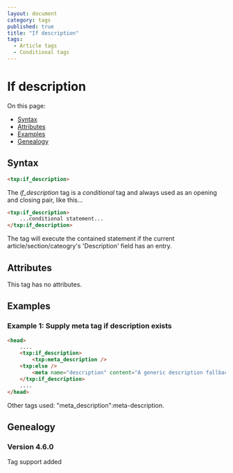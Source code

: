 ```yaml
---
layout: document
category: tags
published: true
title: "If description"
tags:
  - Article tags
  - Conditional tags
---
```


# If description

On this page:

* [Syntax](#user-content-syntax)
* [Attributes](#user-content-attributes)
* [Examples](#user-content-examples)
* [Genealogy](#user-content-genealogy)

## Syntax

```html
<txp:if_description>
```

The *if_description* tag is a _conditional_ tag and always used as an opening and closing pair, like this...

```html
<txp:if_description>
    ...conditional statement...
</txp:if_description>
```

The tag will execute the contained statement if the current article/section/cateogry's 'Description' field has an entry.

## Attributes

This tag has no attributes.

## Examples

### Example 1: Supply meta tag if description exists

```html
<head>
    ....
    <txp:if_description>
        <txp:meta_description />
    <txp:else />
        <meta name="description" content="A generic description fallback, possibly about bacon." />
    </txp:if_description>
    ....
</head>
```

Other tags used: "meta_description":meta-description.

## Genealogy

### Version 4.6.0

Tag support added
